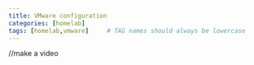```yaml
---
title: VMware configuration
categories: [homelab]
tags: [homelab,vmware]     # TAG names should always be lowercase
---
```


//make a video

